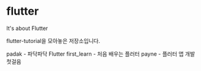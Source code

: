 # flutter
It's about Flutter

flutter-tutorial을 모아놓은 저장소입니다.

padak - 파닥파닥 Flutter
first_learn - 처음 배우는 플러터
payne - 플러터 앱 개발 첫걸음